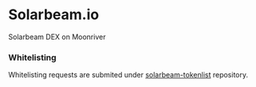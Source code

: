 # Solarbeam.io
Solarbeam DEX on Moonriver

### Whitelisting

Whitelisting requests are submited under [solarbeam-tokenlist](https://github.com/solarbeamio/solarbeam-tokenlist) repository.